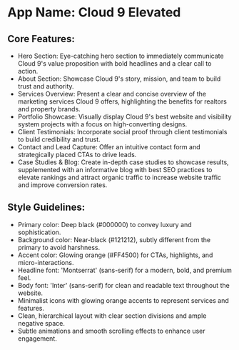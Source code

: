 # **App Name**: Cloud 9 Elevated

## Core Features:

- Hero Section: Eye-catching hero section to immediately communicate Cloud 9's value proposition with bold headlines and a clear call to action.
- About Section: Showcase Cloud 9's story, mission, and team to build trust and authority.
- Services Overview: Present a clear and concise overview of the marketing services Cloud 9 offers, highlighting the benefits for realtors and property brands.
- Portfolio Showcase: Visually display Cloud 9's best website and visibility system projects with a focus on high-converting designs.
- Client Testimonials: Incorporate social proof through client testimonials to build credibility and trust.
- Contact and Lead Capture: Offer an intuitive contact form and strategically placed CTAs to drive leads.
- Case Studies & Blog: Create in-depth case studies to showcase results, supplemented with an informative blog with best SEO practices to elevate rankings and attract organic traffic to increase website traffic and improve conversion rates.

## Style Guidelines:

- Primary color: Deep black (#000000) to convey luxury and sophistication.
- Background color: Near-black (#121212), subtly different from the primary to avoid harshness.
- Accent color: Glowing orange (#FF4500) for CTAs, highlights, and micro-interactions.
- Headline font: 'Montserrat' (sans-serif) for a modern, bold, and premium feel.
- Body font: 'Inter' (sans-serif) for clean and readable text throughout the website.
- Minimalist icons with glowing orange accents to represent services and features.
- Clean, hierarchical layout with clear section divisions and ample negative space.
- Subtle animations and smooth scrolling effects to enhance user engagement.